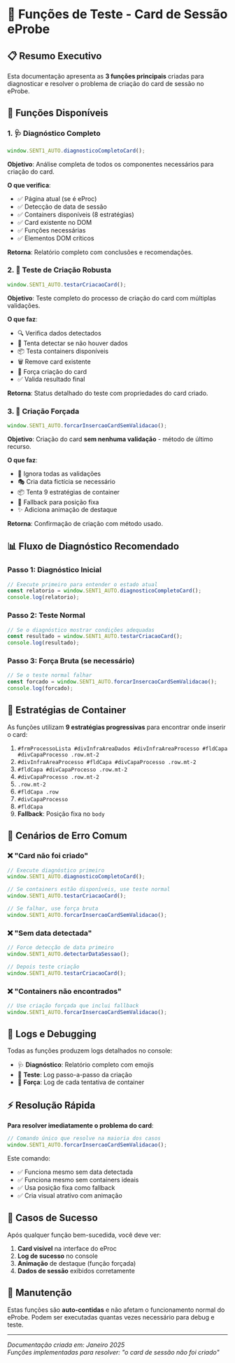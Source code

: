 # 🧪 Funções de Teste - Card de Sessão eProbe

## 📋 Resumo Executivo

Esta documentação apresenta as **3 funções principais** criadas para diagnosticar e resolver o problema de criação do card de sessão no eProbe.

## 🚀 Funções Disponíveis

### 1. 🩺 Diagnóstico Completo

```javascript
window.SENT1_AUTO.diagnosticoCompletoCard();
```

**Objetivo**: Análise completa de todos os componentes necessários para criação do card.

**O que verifica**:

-   ✅ Página atual (se é eProc)
-   ✅ Detecção de data de sessão
-   ✅ Containers disponíveis (8 estratégias)
-   ✅ Card existente no DOM
-   ✅ Funções necessárias
-   ✅ Elementos DOM críticos

**Retorna**: Relatório completo com conclusões e recomendações.

### 2. 🧪 Teste de Criação Robusta

```javascript
window.SENT1_AUTO.testarCriacaoCard();
```

**Objetivo**: Teste completo do processo de criação do card com múltiplas validações.

**O que faz**:

-   🔍 Verifica dados detectados
-   🎯 Tenta detectar se não houver dados
-   📦 Testa containers disponíveis
-   🗑️ Remove card existente
-   🎴 Força criação do card
-   ✅ Valida resultado final

**Retorna**: Status detalhado do teste com propriedades do card criado.

### 3. 🚀 Criação Forçada

```javascript
window.SENT1_AUTO.forcarInsercaoCardSemValidacao();
```

**Objetivo**: Criação do card **sem nenhuma validação** - método de último recurso.

**O que faz**:

-   🚫 Ignora todas as validações
-   🎭 Cria data fictícia se necessário
-   📦 Tenta 9 estratégias de container
-   🎯 Fallback para posição fixa
-   ✨ Adiciona animação de destaque

**Retorna**: Confirmação de criação com método usado.

## 📊 Fluxo de Diagnóstico Recomendado

### Passo 1: Diagnóstico Inicial

```javascript
// Execute primeiro para entender o estado atual
const relatorio = window.SENT1_AUTO.diagnosticoCompletoCard();
console.log(relatorio);
```

### Passo 2: Teste Normal

```javascript
// Se o diagnóstico mostrar condições adequadas
const resultado = window.SENT1_AUTO.testarCriacaoCard();
console.log(resultado);
```

### Passo 3: Força Bruta (se necessário)

```javascript
// Se o teste normal falhar
const forcado = window.SENT1_AUTO.forcarInsercaoCardSemValidacao();
console.log(forcado);
```

## 🎯 Estratégias de Container

As funções utilizam **9 estratégias progressivas** para encontrar onde inserir o card:

1. `#frmProcessoLista #divInfraAreaDados #divInfraAreaProcesso #fldCapa #divCapaProcesso .row.mt-2`
2. `#divInfraAreaProcesso #fldCapa #divCapaProcesso .row.mt-2`
3. `#fldCapa #divCapaProcesso .row.mt-2`
4. `#divCapaProcesso .row.mt-2`
5. `.row.mt-2`
6. `#fldCapa .row`
7. `#divCapaProcesso`
8. `#fldCapa`
9. **Fallback**: Posição fixa no `body`

## 🚨 Cenários de Erro Comum

### ❌ "Card não foi criado"

```javascript
// Execute diagnóstico primeiro
window.SENT1_AUTO.diagnosticoCompletoCard();

// Se containers estão disponíveis, use teste normal
window.SENT1_AUTO.testarCriacaoCard();

// Se falhar, use força bruta
window.SENT1_AUTO.forcarInsercaoCardSemValidacao();
```

### ❌ "Sem data detectada"

```javascript
// Force detecção de data primeiro
window.SENT1_AUTO.detectarDataSessao();

// Depois teste criação
window.SENT1_AUTO.testarCriacaoCard();
```

### ❌ "Containers não encontrados"

```javascript
// Use criação forçada que inclui fallback
window.SENT1_AUTO.forcarInsercaoCardSemValidacao();
```

## 📝 Logs e Debugging

Todas as funções produzem logs detalhados no console:

-   🩺 **Diagnóstico**: Relatório completo com emojis
-   🧪 **Teste**: Log passo-a-passo da criação
-   🚀 **Força**: Log de cada tentativa de container

## ⚡ Resolução Rápida

**Para resolver imediatamente o problema do card**:

```javascript
// Comando único que resolve na maioria dos casos
window.SENT1_AUTO.forcarInsercaoCardSemValidacao();
```

Este comando:

-   ✅ Funciona mesmo sem data detectada
-   ✅ Funciona mesmo sem containers ideais
-   ✅ Usa posição fixa como fallback
-   ✅ Cria visual atrativo com animação

## 🎯 Casos de Sucesso

Após qualquer função bem-sucedida, você deve ver:

1. **Card visível** na interface do eProc
2. **Log de sucesso** no console
3. **Animação** de destaque (função forçada)
4. **Dados de sessão** exibidos corretamente

## 🔧 Manutenção

Estas funções são **auto-contidas** e não afetam o funcionamento normal do eProbe. Podem ser executadas quantas vezes necessário para debug e teste.

---

_Documentação criada em: Janeiro 2025_  
_Funções implementadas para resolver: "o card de sessão não foi criado"_
